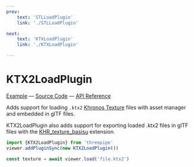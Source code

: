 ```yaml
---
prev: 
    text: 'STLLoadPlugin'
    link: './STLLoadPlugin'

next: 
    text: 'KTXLoadPlugin'
    link: './KTXLoadPlugin'

---
```


# KTX2LoadPlugin

[Example](https://threepipe.org/examples/#ktx2-load/) &mdash;
[Source Code](https://github.com/repalash/threepipe/blob/master/src/plugins/import/KTX2LoadPlugin.ts) &mdash;
[API Reference](https://threepipe.org/docs/classes/KTX2LoadPlugin.html)

Adds support for loading `.ktx2` [Khronos Texture](https://www.khronos.org/opengles/sdk/tools/KTX/file_format_spec/) files with asset manager and embedded in glTF files.

KTX2LoadPlugin also adds support for exporting loaded .ktx2 files in glTF files with the [KHR_texture_basisu](https://www.khronos.org/registry/KHR/textures/2.0-extensions/KHR_texture_basisu/) extension.

```typescript
import {KTX2LoadPlugin} from 'threepipe'
viewer.addPluginSync(new KTX2LoadPlugin())

const texture = await viewer.load('file.ktx2')
```
